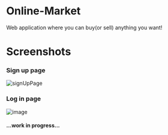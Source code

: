 # Online-Market
Web application where you can buy(or sell) anything you want!

# Screenshots
### Sign up page
![signUpPage](https://user-images.githubusercontent.com/55853125/202768035-0f2dc4ab-bf27-4bf8-9d12-691af340bf5f.png)

### Log in page
![image](https://user-images.githubusercontent.com/55853125/202868594-1702c9ff-8d36-47a6-93d5-10ae8cd60cc9.png)


#### ...work in progress...
